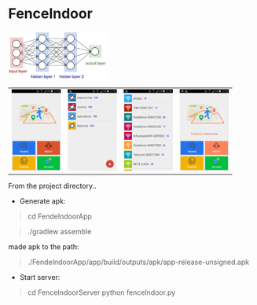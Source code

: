 # FenceIndoor
<img src="Screenshots/ann.jpg" width=200>
 
<table border="0" width="100%">
<tr><td>
<a href="Screenshots/home.png"><img src="Screenshots/home.png" width=100></a>
</td><td>
<a href="Screenshots/areaList.png"><img src="Screenshots/areaList.png" width=100></a>
</td><td>
<a href="Screenshots/wifiScans.png"><img src="Screenshots/wifiScans.png" width=100></a>
</td><td>
<a href="Screenshots/predict.png"><img src="Screenshots/predict.png" width=100></a>
</td></tr>
</table>

From the project directory..


- Generate apk:

> cd FendeIndoorApp

> ./gradlew assemble

made apk to the path:

> ./FendeIndoorApp/app/build/outputs/apk/app-release-unsigned.apk



- Start server:

> cd FenceIndoorServer
> python fenceIndoor.py

